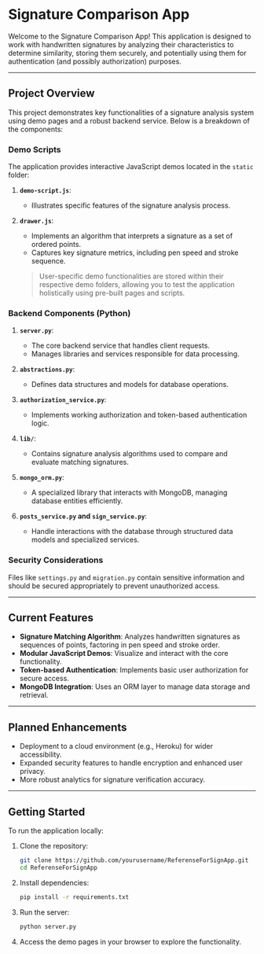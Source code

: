 # Signature Comparison App

Welcome to the Signature Comparison App! This application is designed to work with handwritten signatures by analyzing their characteristics to determine similarity, storing them securely, and potentially using them for authentication (and possibly authorization) purposes.

---

## **Project Overview**

This project demonstrates key functionalities of a signature analysis system using demo pages and a robust backend service. Below is a breakdown of the components:

### **Demo Scripts**
The application provides interactive JavaScript demos located in the `static` folder:

1. **`demo-script.js`**: 
   - Illustrates specific features of the signature analysis process.

2. **`drawer.js`**:  
   - Implements an algorithm that interprets a signature as a set of ordered points.
   - Captures key signature metrics, including pen speed and stroke sequence.

   > User-specific demo functionalities are stored within their respective demo folders, allowing you to test the application holistically using pre-built pages and scripts.

### **Backend Components (Python)**

1. **`server.py`**:
   - The core backend service that handles client requests.
   - Manages libraries and services responsible for data processing.

2. **`abstractions.py`**:
   - Defines data structures and models for database operations.

3. **`authorization_service.py`**:
   - Implements working authorization and token-based authentication logic.

4. **`lib/`**:
   - Contains signature analysis algorithms used to compare and evaluate matching signatures.

5. **`mongo_orm.py`**:
   - A specialized library that interacts with MongoDB, managing database entities efficiently.

6. **`posts_service.py` and `sign_service.py`**:
   - Handle interactions with the database through structured data models and specialized services.

### **Security Considerations**

Files like `settings.py` and `migration.py` contain sensitive information and should be secured appropriately to prevent unauthorized access.

---

## **Current Features**
- **Signature Matching Algorithm**: Analyzes handwritten signatures as sequences of points, factoring in pen speed and stroke order.
- **Modular JavaScript Demos**: Visualize and interact with the core functionality.
- **Token-based Authentication**: Implements basic user authorization for secure access.
- **MongoDB Integration**: Uses an ORM layer to manage data storage and retrieval.

---

## **Planned Enhancements**
- Deployment to a cloud environment (e.g., Heroku) for wider accessibility.
- Expanded security features to handle encryption and enhanced user privacy.
- More robust analytics for signature verification accuracy.

---

## **Getting Started**
To run the application locally:

1. Clone the repository:
   ```bash
   git clone https://github.com/yourusername/ReferenseForSignApp.git
   cd ReferenseForSignApp
   ```

2. Install dependencies:
   ```bash
   pip install -r requirements.txt
   ```

3. Run the server:
   ```bash
   python server.py
   ```

4. Access the demo pages in your browser to explore the functionality.
